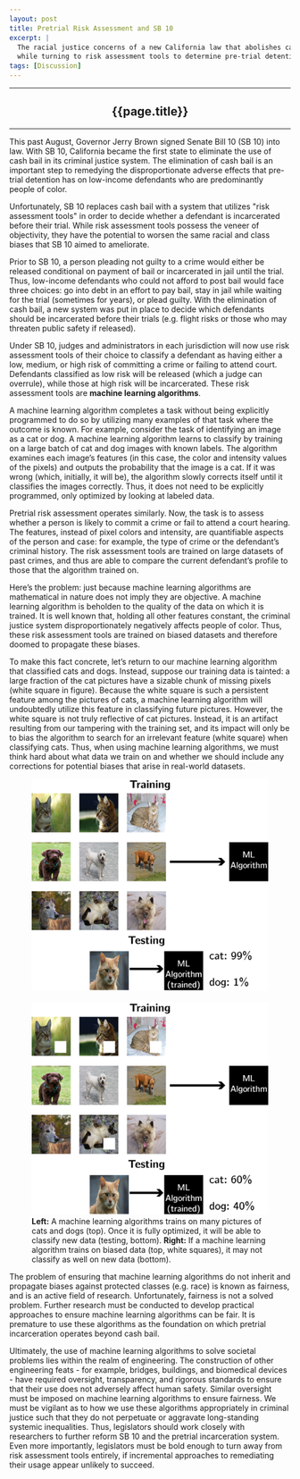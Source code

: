 ```yaml
---
layout: post
title: Pretrial Risk Assessment and SB 10
excerpt: |
  The racial justice concerns of a new California law that abolishes cash bail
  while turning to risk assessment tools to determine pre-trial detention.
tags: [Discussion]
---
```

<hr class="rule-header-title-top">
<h2 align="center">{{page.title}}</h2>
<hr class="rule-header-title-bottom">
This past August, Governor Jerry Brown signed Senate Bill 10 (SB 10) into law.
With SB 10, California became the first state to eliminate the use of cash bail
in its criminal justice system. The elimination of cash bail is an important
step to remedying the disproportionate adverse effects that pre-trial detention
has on low-income defendants who are predominantly people of color.

Unfortunately, SB 10 replaces cash bail with a system that utilizes "risk
assessment tools" in order to decide whether a defendant is incarcerated before
their trial. While risk assessment tools possess the veneer of objectivity, they
have the potential to worsen the same racial and class biases that SB 10 aimed
to ameliorate. 

Prior to SB 10, a person pleading not guilty to a crime would either be released
conditional on payment of bail or incarcerated in jail until the trial. Thus,
low-income defendants who could not afford to post bail would face three
choices: go into debt in an effort to pay bail, stay in jail while waiting for
the trial (sometimes for years), or plead guilty. With the elimination of cash
bail, a new system was put in place to decide which defendants should be
incarcerated before their trials (e.g. flight risks or those who may threaten
public safety if released).

Under SB 10, judges and administrators in each jurisdiction will now use risk
assessment tools of their choice to classify a defendant as having either a low,
medium, or high risk of committing a crime or failing to attend court.
Defendants classified as low risk will be released (which a judge can overrule),
while those at high risk will be incarcerated. These risk assessment tools are
<b>machine learning algorithms</b>.

A machine learning algorithm completes a task without being explicitly
programmed to do so by utilizing many examples of that task where the outcome is
known. For example, consider the task of identifying an image as a cat or dog. A
machine learning algorithm learns to classify by training on a large batch of
cat and dog images with known labels. The algorithm examines each image’s
features (in this case, the color and intensity values of the pixels) and
outputs the probability that the image is a cat. If it was wrong (which,
initially, it will be), the algorithm slowly corrects itself until it classifies
the images correctly. Thus, it does not need to be explicitly programmed, only
optimized by looking at labeled data.

Pretrial risk assessment operates similarly. Now, the task is to assess whether
a person is likely to commit a crime or fail to attend a court hearing. The
features, instead of pixel colors and intensity, are quantifiable aspects of the
person and case: for example, the type of crime or the defendant’s criminal
history. The risk assessment tools are trained on large datasets of past crimes,
and thus are able to compare the current defendant’s profile to those that the
algorithm trained on. 

Here’s the problem: just because machine learning algorithms are mathematical in
nature does not imply they are objective. A machine learning algorithm is
beholden to the quality of the data on which it is trained. It is well known
that, holding all other features constant, the criminal justice system
disproportionately negatively affects people of color. Thus, these risk
assessment tools are trained on biased datasets and therefore doomed to
propagate these biases. 

To make this fact concrete, let’s return to our machine learning algorithm that
classified cats and dogs. Instead, suppose our training data is tainted: a large
fraction of the cat pictures have a sizable chunk of missing pixels (white
square in figure). Because the white square is such a persistent feature among
the pictures of cats, a machine learning algorithm will undoubtedly utilize this
feature in classifying future pictures. However, the white square is not truly
reflective of cat pictures. Instead, it is an artifact resulting from our
tampering with the training set, and its impact will only be to bias the
algorithm to search for an irrelevant feature (white square) when classifying
cats. Thus, when using machine learning algorithms, we must think hard about
what data we train on and whether we should include any corrections for
potential biases that arise in real-world datasets.

<figure>
    <img src="/pics/pretrial/ml1.png" alt="ML1" class="imginline"/>
    &nbsp; &nbsp; &nbsp; &nbsp; &nbsp; &nbsp; &nbsp; &nbsp; &nbsp; &nbsp;
    <img src="/pics/pretrial/ml2.png" alt="ML2" class="imginline"/>
    <br>
    <figurecaption>
    <b>Left:</b> A machine learning algorithms trains on many pictures of cats and dogs
    (top). Once it is fully optimized, it will be able to classify new data
    (testing, bottom). <b>Right:</b> If a machine learning algorithm trains on biased
    data (top, white squares), it may not classify as well on new data (bottom).
    </figurecaption>
</figure>

The problem of ensuring that machine learning algorithms do not inherit and
propagate biases against protected classes (e.g. race) is known as fairness, and
is an active field of research. Unfortunately, fairness is not a solved problem.
Further research must be conducted to develop practical approaches to ensure
machine learning algorithms can be fair. It is premature to use these algorithms
as the foundation on which pretrial incarceration operates beyond cash bail.

Ultimately, the use of machine learning algorithms to solve societal problems
lies within the realm of engineering. The construction of other engineering
feats - for example, bridges, buildings, and biomedical devices - have required
oversight, transparency, and rigorous standards to ensure that their use does
not adversely affect human safety. Similar oversight must be imposed on machine
learning algorithms to ensure fairness. We must be vigilant as to how we use
these algorithms appropriately in criminal justice such that they do not
perpetuate or aggravate long-standing systemic inequalities. Thus, legislators
should work closely with researchers to further reform SB 10 and the pretrial
incarceration system. Even more importantly, legislators must be bold enough
to turn away from risk assessment tools entirely, if incremental approaches
to remediating their usage appear unlikely to succeed.


